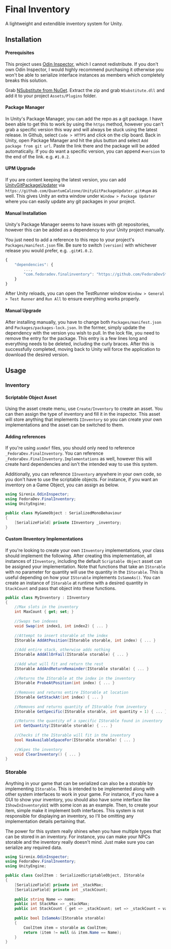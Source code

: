 # Final Inventory

A lightweight and extendible inventory system for Unity.

## Installation

#### Prerequisites
This project uses [Odin Inspector](https://assetstore.unity.com/packages/tools/utilities/odin-inspector-and-serializer-89041), which I cannot redistribute. If you don't own Odin Inspector, I would highly recommend purchasing it otherwise you won't be able to serialize interface instances as members which completely breaks this solution.

Grab [NSubstitute from NuGet](https://www.nuget.org/packages/NSubstitute). Extract the zip and grab `NSubstitute.dll` and add it to your project `Assets/Plugins` folder.

#### Package Manager
In Unity's Package Manager, you can add the repo as a git package. I have been able to get this to work by using the `https` method, however you can't grab a specific version this way and will always be stuck using the latest release. In Github, select `Code > HTTPS` and click on the clip board. Back in Unity, open Package Manager and hit the plus button and select `Add package from git url`. Paste the link there and the package will be added automatically. If you do want a specific version, you can append `#version` to the end of the link. e.g. `#1.0.2`.

#### UPM Upgrade
If you are content keeping the latest version, you can add [UnityGitPackageUpdater](https://github.com/QuantumCalzone/UnityGitPackageUpdater)  via `https://github.com/QuantumCalzone/UnityGitPackageUpdater.git#upm` as well. This gives Unity an extra window under `Window > Package Updater` where you can easily update any git packages in your project.

#### Manual Installation
Unity's Package Manager seems to have issues with git repositories, however this can be added as a dependency to your Unity project manually.

You just need to add a reference to this repo to your project's `Packages/manifest.json` file. Be sure to switch `[version]` with whichever release you would prefer, e.g. `.git#1.0.2`.

```js
{
    "dependencies": {
        ...,
        "com.fedoradev.finalinventory": "https://github.com/FedoraDevStudios/FinalInventory.git#[version]"
    }
}
```

After Unity reloads, you can open the TestRunner window `Window > General > Test Runner` and `Run All` to ensure everything works properly.

#### Manual Upgrade
After installing manually, you have to change both `Packages/manifest.json` and `Packages/packages-lock.json`. In the former, simply update the dependency with the version you wish to pull. In the lock file, you need to remove the entry for the package. This entry is a few lines long and everything needs to be deleted, including the curly braces. After this is successfully completed, moving back to Unity will force the application to download the desired version.

## Usage
### Inventory
#### Scriptable Object Asset
Using the asset create menu, use `Create/Inventory` to create an asset. You can then assign the type of inventory and fill it in the inspector. This asset will store anything that implements `IInventory` so you can create your own implementations and the asset can be switched to them.

#### Adding references

If you're using `asmdef` files, you should only need to reference `_FedoraDev.FinalInventory`. You can reference `_FedoraDev.FinalInventory.Implementations` as well, however this will create hard dependencies and isn't the intended way to use this system.

Additionally, you can reference `IInventory` anywhere in your own code, so you don't have to use the scriptable objects. For instance, if you want an inventory on a Game Object, you can assign as below.

```c#
using Sirenix.OdinInspector;
using FedoraDev.FinalInventory;
using UnityEngine;

public class MyGameObject : SerializedMonoBehaviour
{
    [SerializeField] private IInventory _inventory;
}
```

#### Custom IInventory Implementations
If you're looking to create your own `IInventory` implementations, your class should implement the following. After creating this implementation, all instances of `IInventory`, including the default `Scriptable Object` asset can be assigned your implementation. Note that functions that take an `IStorable` with no parameter for quantity will use the quantity in the `IStorable`. This is useful depending on how your `IStorable` implements `IsSameAs()`. You can create an instance of `IStorable` at runtime with a desired quantity in `StackCount` and pass that object into these functions.

```c#
public class MyInventory : IInventory
{
    //Max slots in the inventory
    int MaxCount { get; set; }
    
    //Swaps two indexes
    void Swap(int index1, int index2) { ... }
    
    //Attempt to insert storable at the index
    IStorable AddAtPosition(IStorable storable, int index) { ... }
    
    //Add entire stack, otherwise adds nothing
    IStorable AddAllOrFail(IStorable storable) { ... }
    
    //Add what will fit and return the rest
    IStorable AddAndReturnRemainder(IStorable storable) { ... }
    
    //Returns the IStorable at the index in the inventory
    IStorable ProbeAtPosition(int index) { ... }
    
    //Removes and returns entire IStorable at location
    IStorable GetStackAt(int index) { ... }
    
    //Removes and returns quantity of IStorable from inventory
    IStorable GetSpecific(IStorable storable, int quantity = 1) { ... }
    
    //Returns the quantity of a specific IStorable found in inventory
    int GetQuantity(IStorable storable) { ... }
    
    //Checks if the IStorable will fit in the inventory
    bool HasAvailableSpaceFor(IStorable storable) { ... }
    
    //Wipes the inventory
    void ClearInventory() { ... }
}
```

### Storable
Anything in your game that can be serialized can also be a storable by implementing `IStorable`. This is intended to be implemented along with other system interfaces to work in your game. For instance, if you have a GUI to show your inventory, you should also have some interface like `IShowInInventoryGUI` with some icon as an example. Then, to create your item, simple make it implement both interfaces. This system is not responsible for displaying an inventory, so I'll be omitting any implementation details pertaining that.

The power for this system really shines when you have multiple types that can be stored in an inventory. For instance, you can make your NPCs storable and the inventory really doesn't mind. Just make sure you can serialize any required data.

```c#
using Sirenix.OdinInspector;
using FedoraDev.FinalInventory;
using UnityEngine;

public class CoolItem : SerializedScriptableObject, IStorable
{
    [SerializeField] private int _stackMax;
    [SerializeField] private int _stackCount;
    
    public string Name => name;
    public int StackMax => _stackMax;
    public int StackCount { get => _stackCount; set => _stackCount = value; }
    
    public bool IsSameAs(IStorable storable)
    {
        CoolItem item = storable as CoolItem;
        return (item != null && item.Name == Name);
    }
}
```
